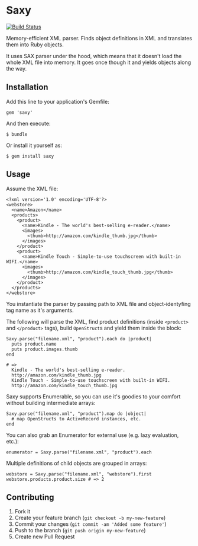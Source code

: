# Saxy

[![Build Status](https://secure.travis-ci.org/monterail/saxy.png)](http://travis-ci.org/monterail/saxy)

Memory-efficient XML parser. Finds object definitions in XML and translates them into Ruby objects.

It uses SAX parser under the hood, which means that it doesn't load the whole XML file into memory. It goes once though it and yields objects along the way.

## Installation

Add this line to your application's Gemfile:

    gem 'saxy'

And then execute:

    $ bundle

Or install it yourself as:

    $ gem install saxy

## Usage

Assume the XML file:

    <?xml version='1.0' encoding='UTF-8'?>
    <webstore>
      <name>Amazon</name>
      <products>
        <product>
          <name>Kindle - The world's best-selling e-reader.</name>
          <images>
            <thumb>http://amazon.com/kindle_thumb.jpg</thumb>
          </images>
        </product>
        <product>
          <name>Kindle Touch - Simple-to-use touchscreen with built-in WIFI.</name>
          <images>
            <thumb>http://amazon.com/kindle_touch_thumb.jpg</thumb>
          </images>
        </product>
      </products>
    </webstore>

You instantiate the parser by passing path to XML file and object-identyfing tag name as it's arguments.

The following will parse the XML, find product definitions (inside `<product>` and `</product>` tags), build `OpenStruct`s and yield them inside the block:

    Saxy.parse("filename.xml", "product").each do |product|
      puts product.name
      puts product.images.thumb
    end

    # =>
      Kindle - The world's best-selling e-reader.
      http://amazon.com/kindle_thumb.jpg
      Kindle Touch - Simple-to-use touchscreen with built-in WIFI.
      http://amazon.com/kindle_touch_thumb.jpg

Saxy supports Enumerable, so you can use it's goodies to your comfort without building intermediate arrays:

    Saxy.parse("filename.xml", "product").map do |object|
      # map OpenStructs to ActiveRecord instances, etc.
    end

You can also grab an Enumerator for external use (e.g. lazy evaluation, etc.):

    enumerator = Saxy.parse("filename.xml", "product").each

Multiple definitions of child objects are grouped in arrays:

    webstore = Saxy.parse("filename.xml", "webstore").first
    webstore.products.product.size # => 2

## Contributing

1. Fork it
2. Create your feature branch (`git checkout -b my-new-feature`)
3. Commit your changes (`git commit -am 'Added some feature'`)
4. Push to the branch (`git push origin my-new-feature`)
5. Create new Pull Request
